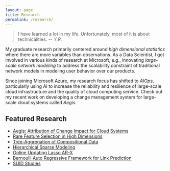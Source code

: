 ```yaml
---
layout: page
title: Research
permalink: /research/
---
```


<!--- {% include image_caption.html url="/images/comic_causal.png" caption="Comic from xkcd.com" width_perc=35 align="right" %} --->

> I have learned a lot in my life. Unfortunately, most of it is about technicalities.
> -- <cite>Y.R.</cite>

My graduate research primarily centered around *high dimensional statistics* where there are more variables than observations. As a Data Scientist, I got involved in various kinds of research at Microsoft, e.g., innovating *large-scale network modeling* to address the scalability constraint of traditional network models in modeling user behavior over our products. 

Since joining Microsoft Azure, my research focus has shifted to *AIOps*, particularly using AI to increase the reliability and resilience of large-scale cloud infrastructure and the quality of cloud computing service. Check out my recent work on developing a change management system for large-scale cloud systems called *Aegis*.

## Featured Research
- [Aegis: Attribution of Change Impact for Cloud Systems](https://yanxht.github.io/research/aegis/)
- [Rare Feature Selection in High Dimensions](https://yanxht.github.io/research/rare/)
- [Tree-Aggregation of Compositional Data](https://yanxht.github.io/research/trac/)
- [Hierarchical Sparse Modeling](https://yanxht.github.io/research/hsm/)
- [Online Updating Lasso AR-X](https://yanxht.github.io/research/lassoarx/)
- [Bernoulli Auto Regressive Framework for Link Prediction](https://yanxht.github.io/research/bar/)
- [SUID Studies](https://yanxht.github.io/research/other/)
